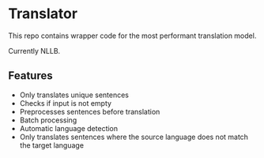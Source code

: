 # Translator

This repo contains wrapper code for the most performant translation model.

Currently NLLB.

## Features

- Only translates unique sentences
- Checks if input is not empty
- Preprocesses sentences before translation
- Batch processing
- Automatic language detection
- Only translates sentences where the source language does not match the target language
